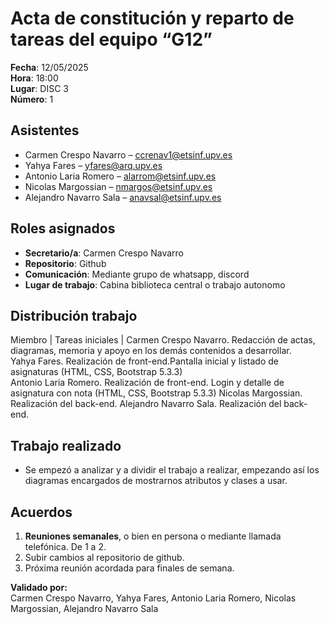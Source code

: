 # Acta de constitución y reparto de tareas del equipo “G12”

**Fecha**: 12/05/2025  
**Hora**: 18:00  
**Lugar**: DISC 3  
**Número**: 1

## Asistentes  
- Carmen Crespo Navarro – ccrenav1@etsinf.upv.es  
- Yahya Fares – yfares@arq.upv.es 
- Antonio Laria Romero – alarrom@etsinf.upv.es  
- Nicolas Margossian – nmargos@etsinf.upv.es  
- Alejandro Navarro Sala – anavsal@etsinf.upv.es

## Roles asignados  
- **Secretario/a**: Carmen Crespo Navarro
- **Repositorio**: Github
- **Comunicación**: Mediante grupo de whatsapp, discord
- **Lugar de trabajo**: Cabina biblioteca central o trabajo autonomo

## Distribución trabajo 
 Miembro                | Tareas iniciales    | 
 Carmen Crespo Navarro.  Redacción de actas, diagramas, memoria y apoyo en los demás contenidos a desarrollar.   
 Yahya Fares.            Realización de front-end.Pantalla inicial y listado de asignaturas (HTML, CSS, Bootstrap 5.3.3)    
 Antonio Laria Romero.   Realización de front-end. Login y detalle de asignatura con nota (HTML, CSS, Bootstrap 5.3.3) 
 Nicolas Margossian.     Realización del back-end.
 Alejandro Navarro Sala. Realización del back-end.

## Trabajo realizado
- Se empezó a analizar y a dividir el trabajo a realizar, empezando así los diagramas encargados de mostrarnos atributos y clases a usar. 

## Acuerdos  
1. **Reuniones semanales**, o bien en persona o mediante llamada telefónica. De 1 a 2.
2. Subir cambios al repositorio de github.
3. Próxima reunión acordada para finales de semana.

**Validado por:**  
Carmen Crespo Navarro, Yahya Fares, Antonio Laria Romero, Nicolas Margossian, Alejandro Navarro Sala
